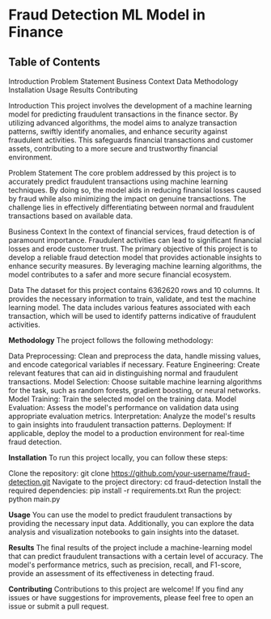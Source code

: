 # Fraud Detection ML Model in Finance

## Table of Contents

Introduction
Problem Statement
Business Context
Data
Methodology
Installation
Usage
Results
Contributing


Introduction
This project involves the development of a machine learning model for predicting fraudulent transactions in the finance sector. By utilizing advanced algorithms, the model aims to analyze transaction patterns, swiftly identify anomalies, and enhance security against fraudulent activities. This safeguards financial transactions and customer assets, contributing to a more secure and trustworthy financial environment.

Problem Statement
The core problem addressed by this project is to accurately predict fraudulent transactions using machine learning techniques. By doing so, the model aids in reducing financial losses caused by fraud while also minimizing the impact on genuine transactions. The challenge lies in effectively differentiating between normal and fraudulent transactions based on available data.

Business Context
In the context of financial services, fraud detection is of paramount importance. Fraudulent activities can lead to significant financial losses and erode customer trust. The primary objective of this project is to develop a reliable fraud detection model that provides actionable insights to enhance security measures. By leveraging machine learning algorithms, the model contributes to a safer and more secure financial ecosystem.

Data
The dataset for this project contains 6362620 rows and 10 columns. It provides the necessary information to train, validate, and test the machine learning model. The data includes various features associated with each transaction, which will be used to identify patterns indicative of fraudulent activities.

**Methodology**
The project follows the following methodology:

Data Preprocessing: Clean and preprocess the data, handle missing values, and encode categorical variables if necessary.
Feature Engineering: Create relevant features that can aid in distinguishing normal and fraudulent transactions.
Model Selection: Choose suitable machine learning algorithms for the task, such as random forests, gradient boosting, or neural networks.
Model Training: Train the selected model on the training data.
Model Evaluation: Assess the model's performance on validation data using appropriate evaluation metrics.
Interpretation: Analyze the model's results to gain insights into fraudulent transaction patterns.
Deployment: If applicable, deploy the model to a production environment for real-time fraud detection.

**Installation**
To run this project locally, you can follow these steps:

Clone the repository: git clone https://github.com/your-username/fraud-detection.git
Navigate to the project directory: cd fraud-detection
Install the required dependencies: pip install -r requirements.txt
Run the project: python main.py

**Usage**
You can use the model to predict fraudulent transactions by providing the necessary input data. Additionally, you can explore the data analysis and visualization notebooks to gain insights into the dataset.

**Results**
The final results of the project include a machine-learning model that can predict fraudulent transactions with a certain level of accuracy. The model's performance metrics, such as precision, recall, and F1-score, provide an assessment of its effectiveness in detecting fraud.

**Contributing**
Contributions to this project are welcome! If you find any issues or have suggestions for improvements, please feel free to open an issue or submit a pull request.

